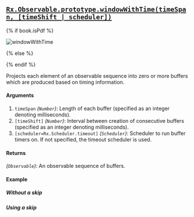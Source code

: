 ## [`Rx.Observable.prototype.windowWithTime(timeSpan, [timeShift | scheduler])`](https://github.com/Reactive-Extensions/RxJS/blob/master/src/core/linq/observable/windowwithtime.js)

{% if book.isPdf %}

![windowWithTime](http://reactivex.io/documentation/operators/images/windowWithTime5.png)

{% else %}



{% endif %}

Projects each element of an observable sequence into zero or more buffers which are produced based on timing information.

#### Arguments
1. `timeSpan` *(`Number`)*: Length of each buffer (specified as an integer denoting milliseconds).
2. `[timeShift]` *(`Number`)*: Interval between creation of consecutive buffers (specified as an integer denoting milliseconds).
3. `[scheduler=Rx.Scheduler.timeout]` *(`Scheduler`)*: Scheduler to run buffer timers on. If not specified, the timeout scheduler is used.

#### Returns
*(`Observable`)*: An observable sequence of buffers. 

#### Example

##### Without a skip

[](http://jsbin.com/zuyuki/1/embed?js,console)

##### Using a skip

[](http://jsbin.com/wowin/1/embed?js,console)
